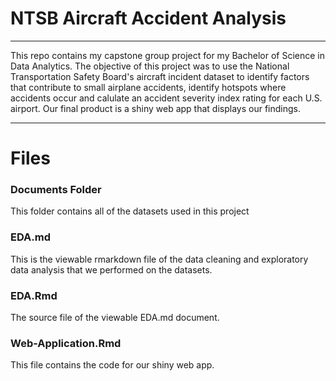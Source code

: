 # NTSB Aircraft Accident Analysis
-------------------------

This repo contains my capstone group project for my Bachelor of Science in Data Analytics. The objective of this project was to use the National Transportation Safety Board's aircraft incident dataset to identify factors that contribute to small airplane accidents, identify hotspots where accidents occur and calulate an accident severity index rating for each U.S. airport. Our final product is a shiny web app that displays our findings.

-------------------------

# Files
### Documents Folder
This folder contains all of the datasets used in this project

### EDA.md
This is the viewable rmarkdown file of the data cleaning and exploratory data analysis that we performed on the datasets.

### EDA.Rmd
The source file of the viewable EDA.md document.

### Web-Application.Rmd
This file contains the code for our shiny web app.

